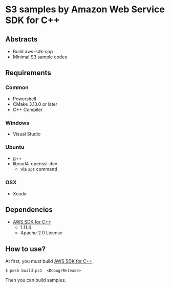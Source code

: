 # S3 samples by Amazon Web Service SDK for C++

## Abstracts

* Build aws-sdk-cpp
* Minimal S3 sample codes

## Requirements

### Common

* Powershell
* CMake 3.13.0 or later
* C++ Compiler

### Windows

* Visual Studio

### Ubuntu

* g++
* libcurl4-openssl-dev
  * via `apt` command

### OSX

* Xcode

## Dependencies

* [AWS SDK for C++](https://github.com/aws/aws-sdk-cpp)
  * 1.11.4
  * Apache 2.0 License

## How to use?

At first, you must build [AWS SDK for C++](https://github.com/aws/aws-sdk-cpp).

````shell
$ pwsh build.ps1  <Debug/Release>
````

Then you can build samples.